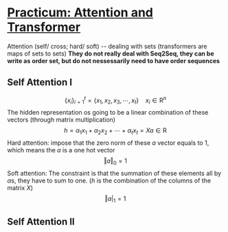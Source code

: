 # [Practicum: Attention and Transformer](https://www.youtube.com/watch?v=f01J0Dri-6k)
Attention (self/ cross; hard/ soft) -- dealing with sets (transformers are maps of sets to sets)
__They do not really deal with Seq2Seq, they can be write as order set, but do not nessessarily need to have order sequences__  
## Self Attention I
$$\lbrace x_i \rbrace ^t_{i=1} = \lbrace x_1, x_2, x_3, \cdots, x_t \rbrace\ \ \ \ x_i \in \textrm{R}^n$$
The hidden representation os going to be a linear combination of these vectors (through matrix multiplication)  
$$h = \alpha_1 x_1 + \alpha_2 x_2 + \cdots + \alpha_t x_t = Xa \in \textrm{R}$$
Hard attention: impose that the zero norm of these $a$ vector equals to 1, which means the $a$ is a one hot vector  
$$\Vert a \Vert_0 = 1$$
Soft attention: The constraint is that the summation of these elements all by $\alpha$s, they have to sum to one. ($h$ is the combination of the columns of the matrix $X$)   
$$\Vert a \vert_1 = 1$$  

## Self Attention II
